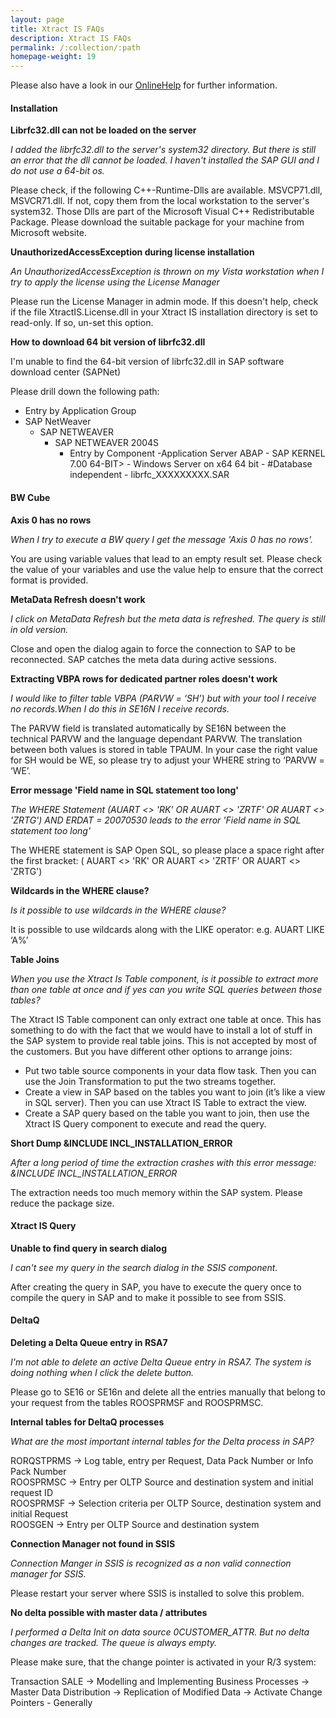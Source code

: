 ```yaml
---
layout: page
title: Xtract IS FAQs
description: Xtract IS FAQs
permalink: /:collection/:path
homepage-weight: 19
---
```


Please also have a look in our [OnlineHelp](https://help.theobald-software.com/en/) for further information.

#### Installation

**Librfc32.dll can not be loaded on the server**

*I added the librfc32.dll to the server's system32 directory. But there is still an error that the dll cannot be loaded. I haven't installed the SAP GUI and I do not use a 64-bit os.*

Please check, if the following C++-Runtime-Dlls are available. MSVCP71.dll, MSVCR71.dll. If not, copy them from the local workstation to the server's system32. Those Dlls are part of the Microsoft Visual C++ Redistributable Package. Please download the suitable package for your machine from Microsoft website.

**UnauthorizedAccessException during license installation**

*An UnauthorizedAccessException is thrown on my Vista workstation when I try to apply the license using the License Manager*

Please run the License Manager in admin mode. If this doesn't help, check if the file XtractIS.License.dll in your Xtract IS installation directory is set to read-only. If so, un-set this option.

**How to download 64 bit version of librfc32.dll**

I'm unable to find the 64-bit version of librfc32.dll in SAP software download center (SAPNet)

Please drill down the following path:

- Entry by Application Group
- SAP NetWeaver
	- SAP NETWEAVER
		- SAP NETWEAVER 2004S
			- Entry by Component
				-Application Server ABAP
					- SAP KERNEL 7.00 64-BIT>
						- Windows Server on x64 64 bit
							- #Database independent
								- librfc_XXXXXXXXX.SAR

#### BW Cube

**Axis 0 has no rows**

*When I try to execute a BW query I get the message 'Axis 0 has no rows'.*

You are using variable values that lead to an empty result set. Please check the value of your variables and use the value help to ensure that the correct format is provided.


**MetaData Refresh doesn't work**

*I click on MetaData Refresh but the meta data is refreshed. The query is still in old version.*

Close and open the dialog again to force the connection to SAP to be reconnected. SAP catches the meta data during active sessions.

**Extracting VBPA rows for dedicated partner roles doesn't work**

*I would like to filter table VBPA (PARVW = ‘SH’) but with your tool I receive no records.When I do this in SE16N I receive records.*

The PARVW field is translated automatically by SE16N between the technical PARVW and the language dependant PARVW. The translation between both values is stored in table TPAUM. In your case the right value for SH would be WE, so please try to adjust your WHERE string to ‘PARVW = ‘WE’.
 

**Error message 'Field name in SQL statement too long'**

*The WHERE Statement (AUART <> 'RK' OR AUART <> 'ZRTF' OR AUART <> 'ZRTG') AND ERDAT = 20070530 leads to the error 'Field name in SQL statement too long'*

The WHERE statement is SAP Open SQL, so please place a space right after the first bracket: ( AUART <> 'RK' OR AUART <> 'ZRTF' OR AUART <> 'ZRTG')

**Wildcards in the WHERE clause?**

*Is it possible to use wildcards in the WHERE clause?*

It is possible to use wildcards along with the LIKE operator: e.g. AUART LIKE ‘A%’


**Table Joins**

*When you use the Xtract Is Table component, is it possible to extract more than one table at once and if yes can you write SQL queries between those tables?*

The Xtract IS Table component can only extract one table at once. This has something to do with the fact that we would have to install a lot of stuff in the SAP system to provide real table joins. This is not accepted by most of the customers. But you have different other options to arrange joins:

- Put two table source components in your data flow task. Then you can use the Join Transformation to put the two streams together.
- Create a view in SAP based on the tables you want to join (it’s like a view in SQL server). Then you can use Xtract IS Table to extract the view.
- Create a SAP query based on the table you want to join, then use the Xtract IS Query component to execute and read the query. 

**Short Dump &INCLUDE INCL_INSTALLATION_ERROR**

*After a long period of time the extraction crashes with this error message: &INCLUDE INCL_INSTALLATION_ERROR*

The extraction needs too much memory within the SAP system. Please reduce the package size.

#### Xtract IS Query

**Unable to find query in search dialog**

*I can't see my query in the search dialog in the SSIS component.*

After creating the query in SAP, you have to execute the query once to compile the query in SAP and to make it possible to see from SSIS.

#### DeltaQ

**Deleting a Delta Queue entry in RSA7**

*I'm not able to delete an active Delta Queue entry in RSA7. The system is doing nothing when I click the delete button.*

Please go to SE16 or SE16n and delete all the entries manually that belong to your request from the tables ROOSPRMSF and ROOSPRMSC.
 

**Internal tables for DeltaQ processes**

*What are the most important internal tables for the Delta process in SAP?*

RORQSTPRMS -> Log table, entry per Request, Data Pack Number or Info Pack Number<br>
ROOSPRMSC -> Entry per OLTP Source and destination system and initial request ID <br>
ROOSPRMSF -> Selection criteria per OLTP Source, destination system and initial Request <br>
ROOSGEN -> Entry per OLTP Source and destination system 


**Connection Manager not found in SSIS**

*Connection Manger in SSIS is recognized as a non valid connection manager for SSIS.*

Please restart your server where SSIS is installed to solve this problem.

 
**No delta possible with master data / attributes**

*I performed a Delta Init on data source 0CUSTOMER_ATTR. But no delta changes are tracked. The queue is always empty.*

Please make sure, that the change pointer is activated in your R/3 system: 

Transaction SALE -> Modelling and Implementing Business Processes -> Master Data Distribution -> Replication of Modified Data -> Activate Change Pointers - Generally